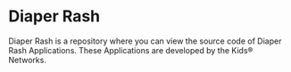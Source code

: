 # Diaper Rash
Diaper Rash is a repository where you can view the source code of Diaper Rash Applications. These Applications are developed by the Kids® Networks.

